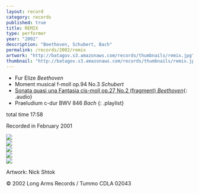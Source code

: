 ```yaml
---
layout: record
category: records
published: true
title: REMIX
type: performer
year: "2002"
description: "Beethoven, Schubert, Bach"
permalink: /records/2002/remix
artwork: "http://batagov.s3.amazonaws.com/records/thumbnails/remix.jpg"
thumbnail: "http://batagov.s3.amazonaws.com/records/thumbnails/remix.jpg"
---
```


- Fur Elize _Beethoven_
- Moment musical f-moll op.94 No.3 _Schubert_
- [Sonata quasi una Fantasia cis-moll op.27 No.2 (fragment) _Beethoven_](http://batagov.s3.amazonaws.com/records/sounds/beethoven.mp3){: .audio}
- Praeludium c-dur BWV 846 _Bach_
{: .playlist}

total time 17:58  

Recorded in February 2001  

![](http://batagov.s3.amazonaws.com/records/artwork/remix_booklet1.jpg)  
![](http://batagov.s3.amazonaws.com/records/artwork/remix_booklet2.jpg)  
![](http://batagov.s3.amazonaws.com/records/artwork/remix_booklet3.jpg)  
![](http://batagov.s3.amazonaws.com/records/artwork/remix_booklet4.jpg)  
![](http://batagov.s3.amazonaws.com/records/artwork/remix_booklet5.jpg)  

Artwork: Nick Shtok  

© 2002 Long Arms Records / Tummo CDLA 02043